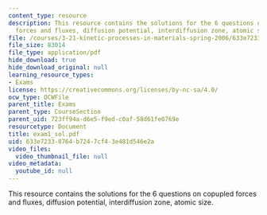 ```yaml
---
content_type: resource
description: This resource contains the solutions for the 6 questions on copupled
  forces and fluxes, diffusion potential, interdiffusion zone, atomic size.
file: /courses/3-21-kinetic-processes-in-materials-spring-2006/633e72338764b7247cf43e481d546e2a_exam1_sol.pdf
file_size: 83014
file_type: application/pdf
hide_download: true
hide_download_original: null
learning_resource_types:
- Exams
license: https://creativecommons.org/licenses/by-nc-sa/4.0/
ocw_type: OCWFile
parent_title: Exams
parent_type: CourseSection
parent_uid: 723ff94a-d6e5-f9ed-c0af-58d61fe0769e
resourcetype: Document
title: exam1_sol.pdf
uid: 633e7233-8764-b724-7cf4-3e481d546e2a
video_files:
  video_thumbnail_file: null
video_metadata:
  youtube_id: null
---
```

This resource contains the solutions for the 6 questions on copupled forces and fluxes, diffusion potential, interdiffusion zone, atomic size.